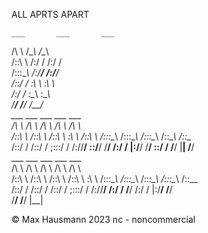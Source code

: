 ALL APRTS APART 

    ___       ___       ___                       
   /\  \     /\__\     /\__\                      
  /::\  \   /:/  /    /:/  /                      
 /::\:\__\ /:/__/    /:/__/                       
 \/\::/  / \:\  \    \:\  \                       
   /:/  /   \:\__\    \:\__\                      
   \/__/     \/__/     \/__/                      
    ___       ___       ___       ___       ___   
   /\  \     /\  \     /\  \     /\  \     /\  \  
  /::\  \   /::\  \   /::\  \    \:\  \   /::\  \ 
 /::\:\__\ /::\:\__\ /::\:\__\   /::\__\ /\:\:\__\
 \/\::/  / \/\::/  / \;:::/  /  /:/\/__/ \:\:\/__/
    \/__/    /:/  /   |:\/__/   \/__/     \::/  / 
             \/__/     \|__|               \/__/  
    ___       ___       ___       ___       ___   
   /\  \     /\  \     /\  \     /\  \     /\  \  
  /::\  \   /::\  \   /::\  \   /::\  \    \:\  \ 
 /::\:\__\ /::\:\__\ /::\:\__\ /::\:\__\   /::\__\
 \/\::/  / \/\::/  / \/\::/  / \;:::/  /  /:/\/__/
   /:/  /     \/__/    /:/  /   |:\/__/   \/__/   
   \/__/               \/__/     \|__|            


© Max Hausmann 2023
nc - noncommercial

